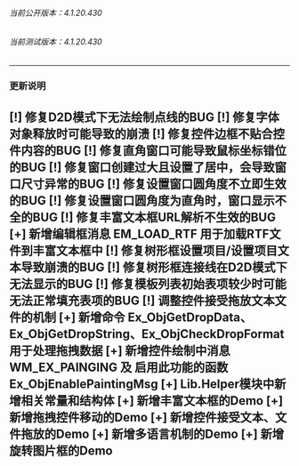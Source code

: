 ###### 当前公开版本：4.1.20.430
###### 当前测试版本：4.1.20.430

---

### 更新说明
 [!] 修复D2D模式下无法绘制点线的BUG
 [!] 修复字体对象释放时可能导致的崩溃
 [!] 修复控件边框不贴合控件内容的BUG
 [!] 修复直角窗口可能导致鼠标坐标错位的BUG
 [!] 修复窗口创建过大且设置了居中，会导致窗口尺寸异常的BUG
 [!] 修复设置窗口圆角度不立即生效的BUG
 [!] 修复设置窗口圆角度为直角时，窗口显示不全的BUG
 [!] 修复丰富文本框URL解析不生效的BUG
 [+] 新增编辑框消息 EM_LOAD_RTF 用于加载RTF文件到丰富文本框中
 [!] 修复树形框设置项目/设置项目文本导致崩溃的BUG
 [!] 修复树形框连接线在D2D模式下无法显示的BUG
 [!] 修复模板列表初始表项较少时可能无法正常填充表项的BUG
 [!] 调整控件接受拖放文本文件的机制
 [+] 新增命令 Ex_ObjGetDropData、Ex_ObjGetDropString、Ex_ObjCheckDropFormat 用于处理拖拽数据
 [+] 新增控件绘制中消息 WM_EX_PAINGING 及 启用此功能的函数 Ex_ObjEnablePaintingMsg
 [+] Lib.Helper模块中新增相关常量和结构体
 [+] 新增丰富文本框的Demo
 [+] 新增拖拽控件移动的Demo
 [+] 新增控件接受文本、文件拖放的Demo
 [+] 新增多语言机制的Demo
 [+] 新增旋转图片框的Demo
---

